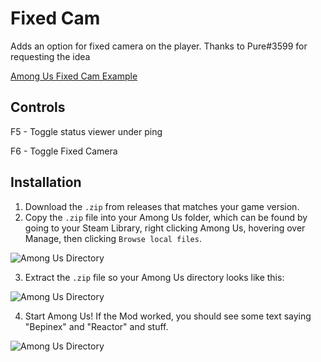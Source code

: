 # Fixed Cam
Adds an option for fixed camera on the player. Thanks to Pure#3599 for requesting the idea

[Among Us Fixed Cam Example](https://imgpile.com/images/75hmQM.gif)

## Controls
F5 - Toggle status viewer under ping

F6 - Toggle Fixed Camera

## Installation
1. Download the `.zip` from releases that matches your game version.
2. Copy the `.zip` file into your Among Us folder, which can be found by going to your Steam Library, right clicking Among Us, hovering over Manage, then clicking `Browse local files`.

![Among Us Directory](https://media.discordapp.net/attachments/793980005880692767/794281917348446218/unknown.png)

3. Extract the `.zip` file so your Among Us directory looks like this:

![Among Us Directory](https://media.discordapp.net/attachments/701508634009403442/795381094064455710/unknown.png)

4. Start Among Us! If the Mod worked, you should see some text saying "Bepinex" and "Reactor" and stuff.

![Among Us Directory](https://media.discordapp.net/attachments/701508634009403442/795380466118950912/unknown.png)
